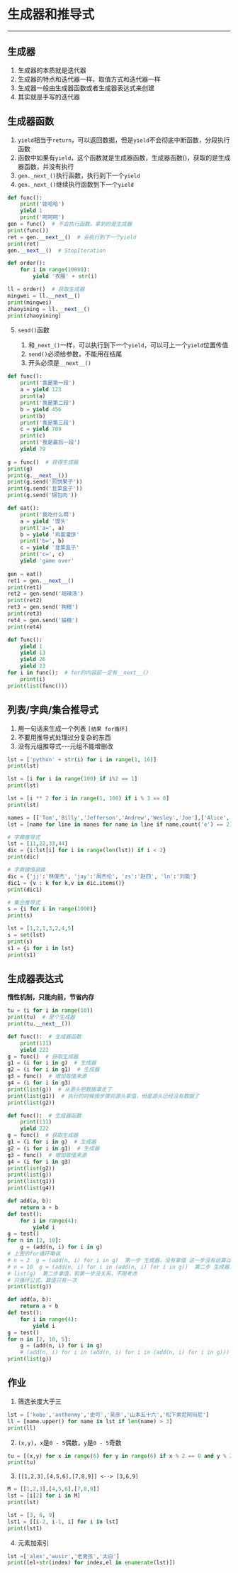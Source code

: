 # 生成器和推导式

---

## 生成器

1. 生成器的本质就是迭代器
2. 生成器的特点和迭代器一样，取值方式和迭代器一样
3. 生成器一般由生成器函数或者生成器表达式来创建
4. 其实就是手写的迭代器

## 生成器函数

1. `yield`相当于`return`，可以返回数据，但是`yield`不会彻底中断函数，分段执行函数
2. 函数中如果有`yield`，这个函数就是生成器函数，生成器函数()，获取的是生成器函数，并没有执行
3. `gen._next_()`执行函数，执行到下一个`yield`
4. `gen._next_()`继续执行函数到下一个`yield`

```python
def func():
    print('娃哈哈')
    yield 1
    print('呵呵呵')
gen = func()  # 不会执行函数，拿到的是生成器
print(func())
ret = gen.__next__()  # 会执行到下一个yield
print(ret)
gen.__next__()  # StopIteration
```

```python
def order():
    for i in range(10000):
        yield '衣服' + str(i)

ll = order()  # 获取生成器
mingwei = ll.__next__()
print(mingwei)
zhaoyining = ll.__next__()
print(zhaoyining)
```

5. `send()`函数

   1. 和`_next_()`一样，可以执行到下一个`yield`，可以可上一个`yield`位置传值
   2. `send()`必须给参数，不能用在结尾
   3. 开头必须是`__next__()`

```python
def func():
    print('我是第一段')
    a = yield 123
    print(a)
    print('我是第二段')
    b = yield 456
    print(b)
    print('我是第三段')
    c = yield 789
    print(c)
    print('我是最后一段')
    yield 79
    
g = func()  # 获得生成器
print(g)
print(g.__next__())
print(g.send('煎饼果子'))
print(g.send('韭菜盒子'))
print(g.send('锅包肉'))  
```

```python
def eat():
    print('我吃什么啊')
    a = yield '馒头'
    print('a=', a)
    b = yield '鸡蛋灌饼'
    print('b=', b)
    c = yield '韭菜盒子'
    print('c=', c)
    yield 'game over'
    
gen = eat()
ret1 = gen.__next__()
print(ret1)
ret2 = gen.send('胡辣汤')
print(ret2)
ret3 = gen.send('狗粮')
print(ret3)
ret4 = gen.send('猫粮')
print(ret4)
```

```python
def func():
    yield 1
    yield 13
    yield 26
    yield 23
for i in func():  # for的内容部一定有__next__()
    print(i)
print(list(func()))
```

## 列表/字典/集合推导式

1. 用一句话来生成一个列表 `[结果 for循环]`
2. 不要用推导式处理过分复杂的东西
3. 没有元组推导式---元组不能增删改

```python
lst = ['python' + str(i) for i in range(1, 16)]
print(lst)

lst = [i for i in range(100) if i%2 == 1]
print(lst)

lst = [i ** 2 for i in range(1, 100) if i % 3 == 0]
print(lst)

names = [['Tom','Billy','Jefferson','Andrew','Wesley','Joe'],['Alice','Jill','Ana','Wendy','Jennifer','Sherry','Eva']]
lst = [name for line in manes for name in line if name.count('e') == 2]  # 检测是否包括大写

# 字典推导式
lst = [11,22,33,44]
dic = {i:lst[i] for i in range(len(lst)) if i < 2}
print(dic)

# 字典键值装换
dic = {'jj':'林俊杰', 'jay':'周杰伦', 'zs':'赵四', 'ln':'刘能'}
dic1 = {v : k for k,v in dic.items()}
print(dic1)

# 集合推导式
s = {i for i in range(1000)}
print(s)

lst = [1,2,1,3,2,4,5]
s = set(lst)
print(s)
s1 = {i for i in lst}
print(s1)
```

## 生成器表达式

**惰性机制，只能向前，节省内存**

```python
tu = (i for i in range(10))
print(tu)  # 是个生成器
print(tu.__next__())
```

```python
def func():  # 生成器函数
    print(111)
    yield 222
g = func()  # 获取生成器
g1 = (i for i in g)  # 生成器
g2 = (i for i in g1)  # 生成器
g3 = func()  # 增加取值来源
g4 = (i for i in g3)
print(list(g))  # 从源头把数据拿走了
print(list(g1))  # 执行的时候按步骤向源头拿值，但是源头已经没有数据了
print(list(g2))
```

```python
def func():  # 生成器函数
    print(111)
    yield 222
g = func()  # 获取生成器
g1 = (i for i in g)  # 生成器
g2 = (i for i in g1)  # 生成器
g3 = func()  # 增加取值来源
g4 = (i for i in g3)
print(list(g2))
print(list(g))
print(list(g1)) 
print(list(g4))
```

```python
def add(a, b):
    return a + b
def test():
    for i in range(4):
        yield i
g = test()
for n in [2, 10]:
    g = (add(n, i) for i in g)
# 上面的for循环嘲讽
# n = 2  g = (add(n, i) for i in g)  第一步 生成器，没有拿值 这一步没有运算过
# n = 10  g = (add(n, i) for i in (add(n, i) for i in g))  第二步 生成器，没有拿值
# list(g)  第二步拿值，和第一步没关系，不用考虑
# 只循环公式，算值只有一次
print(list(g))
```

```python
def add(a, b):
    return a + b
def test():
    for i in range(4):
        yield i
g = test()
for n in [2, 10, 5]:
    g = (add(n, i) for i in g)
    # (add(n, i) for i in (add(n, i) for i in (add(n, i) for i in g)))
print(list(g))
```

## 作业

1. 筛选长度大于三

```python
lst = ['kobe','anthonmy','史可','吴彦','山本五十六','松下索尼阿玛尼']
ll = [name.upper() for name in lst if len(name) > 3]
print(ll)
```

2. `(x,y)`，`x`是`0 - 5`偶数，`y`是`0 - 5`奇数

```python
tu = [(x,y) for x in range(6) for y in range(6) if x % 2 == 0 and y % 2 ==1]
print(tu)
```

3. `[[1,2,3],[4,5,6],[7,8,9]] <--> [3,6,9]`

```python
M = [[1,2,3],[4,5,6],[7,8,9]]
lst = [i[2] for i in M]
print(lst)

lst = [3, 6, 9]
lst1 = [[i-2, i-1, i] for i in lst]
print(lst1)
```

4. 元素加索引

```python
lst =['alex','wusir','老男孩','太白']
print([el+str(index) for index,el in enumerate(lst)])
```



